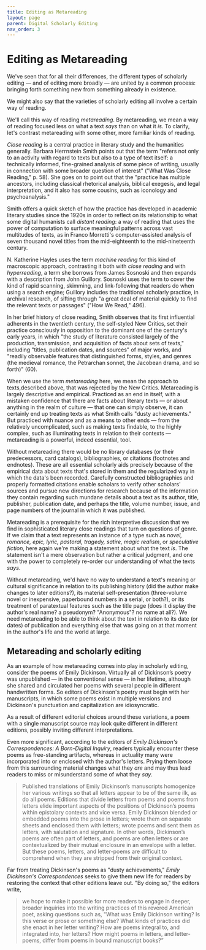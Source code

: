 ```yaml
---
title: Editing as Metareading
layout: page
parent: Digital Scholarly Editing
nav_order: 3
---
```

# Editing as Metareading

We've seen that for all their differences, the different types of scholarly editing — and of editing more broadly — are united by a common process: bringing forth something new from something already in existence.

We might also say that the varieties of scholarly editing all involve a certain way of reading.

We'll call this way of reading *metareading*. By metareading, we mean a way of reading focused less on what a text _says_ than on what it _is_. To clarify, let's contrast metareading with some other, more familiar kinds of reading.

*Close reading* is a central practice in literary study and the humanities generally. Barbara Herrnstein Smith points out that the term "refers not only to an activity with regard to texts but also to a type of text itself: a technically informed, fine-grained analysis of some piece of writing, usually in connection with some broader question of interest" ("What Was Close Reading," p. 58). She goes on to point out that the "practice has multiple ancestors, including classical rhetorical analysis, biblical exegesis, and legal interpretation, and it also has some cousins, such as iconology and psychoanalysis." 

Smith offers a quick sketch of how the practice has developed in academic literary studies since the 1920s in order to reflect on its relationship to what some digital humanists call *distant reading*: a way of reading that uses the power of computation to surface meaningful patterns across vast multitudes of texts, as in Franco Morretti's computer-assisted analysis of seven thousand novel titles from the mid-eighteenth to the mid-nineteenth century.

N. Katherine Hayles uses the term *machine reading* for this kind of macroscopic approach, contrasting it both with *close reading* and with *hyperreading*, a term she borrows from James Sosnoski and then expands with a description from John Guillory. Sosnoski uses the term to cover the kind of rapid scanning, skimming, and link-following that readers do when using a search engine; Guillory includes the traditional scholarly practice, in archival research, of sifting through "a great deal of material quickly to find the relevant texts or passages" ("How We Read," 496). 

In her brief history of close reading, Smith observes that its first influential adherents in the twentieth century, the self-styled New Critics, set their practice consciously in opposition to the dominant one of the century's early years, in which "the study of literature consisted largely of the production, transmission, and acquisition of facts about sets of texts," including "titles, publication dates, and sources" of major works, and "readily observable features that distinguished forms, styles, and genres (the medieval romance, the Petrarchan sonnet, the Jacobean drama, and so forth)" (60). 

When we use the term *metareading* here, we mean the approach to texts,described above, that was rejected by the New Critics. Metareading is largely descriptive and empirical. Practiced as an end in itself, with a mistaken confidence that there are facts about literary texts — or about anything in the realm of culture — that one can simply observe, it can certainly end up treating texts as what Smith calls "dusty achievements." But practiced with nuance and as a means to other ends — from the relatively uncomplicated, such as making texts findable, to the highly complex, such as illuminating texts in relation to their contexts — metareading is a powerful, indeed essential, tool.

Without metareading there would be no library databases (or their predecessors, card catalogs), bibliographies, or citations (footnotes and endnotes). These are all essential scholarly aids precisely because of the empirical data about texts that's stored in them and the regularized way in which the data's been recorded. Carefully constructed bibliographies and properly formatted citations enable scholars to verify other scholars' sources and pursue new directions for research because of the information they contain regarding such mundane details about a text as its author, title, publisher, publication date, and perhaps the title, volume number, issue, and page numbers of the journal in which it was published.

Metareading is a prerequisite for the rich interpretive discussion that we find in sophisticated literary close readings that turn on questions of genre. If we claim that a text represents an instance of a type such as *novel, romance, epic, lyric, pastoral, tragedy, satire, magic realism*, or *speculative fiction*, here again we're making a statement about what the text *is*. The statement isn't a mere observation but rather a critical judgment, and one with the power to completely re-order our understanding of what the texts *says*. 

Without metareading, we'd have no way to understand a text's meaning or cultural significance in relation to its publishing history (did the author make changes to later editions?), its material self-presentation (three-volume novel or inexpensive, paperbound numbers in a serial, or both?), or its treatment of paratextual features such as the title page (does it display the author's real name? a pseudonym? "Anonymous"? no name at all?). We need metareading to be able to think about the text in relation to its date (or dates) of publication and everything else that was going on at that moment in the author's life and the world at large. 

## Metareading and scholarly editing

As an example of how metareading comes into play in scholarly editing, consider the poems of Emily Dickinson. Virtually all of Dickinson’s poetry was unpublished — in the conventional sense — in her lifetime, although  she shared and circulated her poems with several people in different handwritten forms. So editors of Dickinson's poetry must begin with her manuscripts, in which some poems exist in multiple versions and Dickinson's punctuation and capitalization are idiosyncratic. 

As a result of different editorial choices around these variations, a poem with a single manuscript source may look quite different in different editions, possibly inviting different interpretations.

Even more significant, according to the editors of *Emily Dickinson's Correspondences: A Born-Digital Inquiry*, readers typically encounter these poems as free-standing artifacts, whereas in actuality many were incorporated into or enclosed with the author's letters. Prying them loose from this surrounding material changes what they *are* and may thus lead readers to miss or misunderstand some of what they *say*.

> Published translations of Emily Dickinson’s manuscripts homogenize her various writings so that all letters appear to be of the same ilk, as do all poems. Editions that divide letters from poems and poems from letters elide important aspects of the positions of Dickinson’s poems within epistolary contexts and vice versa. Emily Dickinson blended or embedded poems into the prose in letters; wrote them on separate sheets and enclosed them with letters; wrote poems and sent them as letters, with salutation and signature. In other words, Dickinson’s poems are often part of letters, and poems are often letters or are contextualized by their mutual enclosure in an envelope with a letter. But these poems, letters, and letter-poems are difficult to comprehend when they are stripped from their original context.

Far from treating Dickinson's poems as "dusty achievements," *Emily Dickinson's Correspondences* seeks to give them new life for readers by restoring the context that other editions leave out. "By doing so," the editors write,

> we hope to make it possible for more readers to engage in deeper, broader inquiries into the writing practices of this revered American poet, asking questions such as, "What was Emily Dickinson writing? Is this verse or prose or something else? What kinds of practices did she enact in her letter writing? How are poems integral to, and integrated into, her letters? How might poems in letters, and letter-poems, differ from poems in bound manuscript books?”